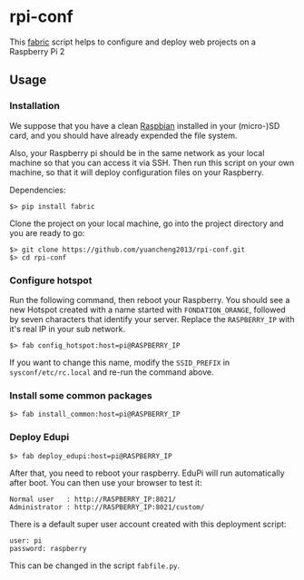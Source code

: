 # rpi-conf

This [fabric](http://www.fabfile.org/) script helps to configure and deploy web projects on a Raspberry Pi 2

## Usage

### Installation

We suppose that you have a clean [Raspbian](https://www.raspberrypi.org/downloads/) installed in your (micro-)SD card,
and you should have already expended the file system.

Also, your Raspberry pi should be in the same network as your local machine so that you can access it via SSH.
Then run this script on your own machine, so that it will deploy configuration files on your Raspberry.

Dependencies:


    $> pip install fabric

Clone the project on your local machine, go into the project directory and you are ready to go:


    $> git clone https://github.com/yuancheng2013/rpi-conf.git
    $> cd rpi-conf


### Configure hotspot


Run the following command, then reboot your Raspberry.
You should see a new Hotspot created with a name started with `FONDATION_ORANGE`,
followed by seven characters that identify your server.
Replace the `RASPBERRY_IP` with it's real IP in your sub network.

    $> fab config_hotspot:host=pi@RASPBERRY_IP

If you want to change this name, modify the `SSID_PREFIX` in `sysconf/etc/rc.local` and re-run the command above.

### Install some common packages


    $> fab install_common:host=pi@RASPBERRY_IP

### Deploy Edupi

    $> fab deploy_edupi:host=pi@RASPBERRY_IP

After that, you need to reboot your raspberry. EduPi will run automatically after boot.
You can then use your browser to test it:

    Normal user   : http://RASPBERRY_IP:8021/
    Administrator : http://RASPBERRY_IP:8021/custom/

There is a default super user account created with this deployment script:

    user: pi
    password: raspberry

This can be changed in the script `fabfile.py`.
